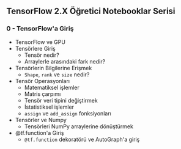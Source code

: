 ## TensorFlow 2.X Öğretici Notebooklar Serisi

### 0 - TensorFlow'a Giriş
* TensorFlow ve GPU
* Tensörlere Giriş
  * Tensör nedir? 
  * Arraylerle arasındaki fark nedir?
* Tensörlerin Bilgilerine Erişmek
  * `Shape`, `rank` ve `size` nedir?
* Tensör Operasyonları
  * Matematiksel işlemler
  * Matris çarpımı
  * Tensör veri tipini değiştirmek
  * İstatistiksel işlemler
  * `assign` ve `add_assign` fonksiyonları
* Tensörler ve Numpy
  * Tensörleri NumPy arraylerine dönüştürmek
* @tf.function'a Giriş
  * `@tf.function` dekoratörü ve AutoGraph'a giriş
